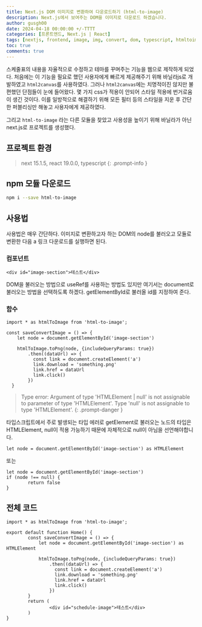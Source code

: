 ```yaml
---
title: Next.js DOM 이미지로 변환하여 다운로드하기 (html-to-image)
description: Next.js에서 보여주는 DOM을 이미지로 다운로드 하겠습니다.
author: gusgh00
date: 2024-04-18 00:00:00 +/-TTTT
categories: [프론트엔드, Next.js | React]
tags: [nextjs, frontend, image, img, convert, dom, typescript, htmltoimage, html2canvas]
toc: true
comments: true
---
```


스케줄표의 내용을 자율적으로 수정하고 테마를 꾸며주는 기능을 웹으로 제작하게 되었다.
처음에는 이 기능을 필요로 했던 사용자에게 빠르게 제공해주기 위해 바닐라js로 개발하였고 `html2canvas`를 사용하였다.
그러나 `html2canvas`에는 치명적이진 않지만 불편했던 단점들이 눈에 들어왔다. 몇 가지 css가 적용이 안되어 스타일 적용에 번거로움이 생긴 것이다.
이를 일방적으로 해결하기 위해 모든 필터 등의 스타일을 지운 후 간단한 퍼블리싱만 해놓고 사용자에게 제공하였다.

그리고 `html-to-image` 라는 다른 모듈을 찾았고 사용성을 높이기 위해 바닐라가 아닌 next.js로 프로젝트를 생성했다.

## 프로젝트 환경

> next 15.1.5, react 19.0.0, typescript
{: .prompt-info }

## npm 모듈 다운로드

```bash
npm i --save html-to-image
```

## 사용법

사용법은 매우 간단하다. 이미지로 변환하고자 하는 DOM의 node를 불러오고 모듈로 변환한 다음 a 링크 다운로드를 실행하면 된다.

### 컴포넌트

```tsx
<div id="image-section">테스트</div>
```

DOM을 불러오는 방법으로 useRef를 사용하는 방법도 있지만 여기서는 document로 불러오는 방법을 선택하도록 하겠다. getElementById로 불러올 id를 지정하여 준다.

### 함수

```tsx
import * as htmlToImage from 'html-to-image';

const saveConvertImage = () => {
    let node = document.getElementById('image-section')

    htmlToImage.toPng(node, {includeQueryParams: true})
        .then((dataUrl) => {
          const link = document.createElement('a')
          link.download = 'something.png'
          link.href = dataUrl
          link.click()
        })
  }
```

> Type error: Argument of type 'HTMLElement | null' is not assignable to parameter of type 'HTMLElement'.
Type 'null' is not assignable to type 'HTMLElement'.
{: .prompt-danger }

타입스크립트에서 주로 발생되는 타입 에러로 getElement로 불러오는 노드의 타입은 HTMLElement, null이 적용 가능하기 때문에 자체적으로 null이 아님을 선언해야합니다.

```tsx
let node = document.getElementById('image-section') as HTMLElement
```

또는

```tsx
let node = document.getElementById('image-section')
if (node !== null) {
		return false
}
```

## 전체 코드

```tsx
import * as htmlToImage from 'html-to-image';

export default function Home() {
		const saveConvertImage = () => {
		    let node = document.getElementById('image-section') as HTMLElement

		    htmlToImage.toPng(node, {includeQueryParams: true})
		        .then((dataUrl) => {
		          const link = document.createElement('a')
		          link.download = 'something.png'
		          link.href = dataUrl
		          link.click()
		        })
		}
		return (
				<div id="schedule-image">테스트</div>
		)
}
```

